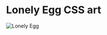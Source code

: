 # Lonely Egg CSS art

![Lonely Egg](https://github.com/nalowageena654/Lonely-egg-CSS-art/blob/master/images/snip.PNG)
